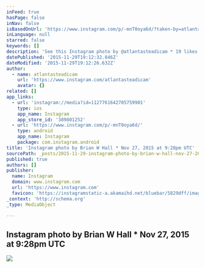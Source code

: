 ```yaml
---
inFeed: true
hasPage: false
inNav: false
isBasedOnUrl: 'https://www.instagram.com/p/-mnT0oya6d/?taken-by=atlantasteadicam'
inLanguage: null
starred: false
keywords: []
description: 'See this Instagram photo by @atlantasteadicam * 19 likes'
datePublished: '2015-11-29T19:12:32.846Z'
dateModified: '2015-11-29T19:12:26.632Z'
author:
  - name: atlantasteadicam
    url: 'https://www.instagram.com/atlantasteadicam'
    avatar: {}
related: []
app_links:
  - url: 'instagram://media?id=1127761642705759901'
    type: ios
    app_name: Instagram
    app_store_id: '389801252'
  - url: 'https://www.instagram.com/p/-mnT0oya6d/'
    type: android
    app_name: Instagram
    package: com.instagram.android
title: 'Instagram photo by Brian W Hall * Nov 27, 2015 at 9:28pm UTC'
sourcePath: _posts/2015-11-29-instagram-photo-by-brian-w-hall-nov-27-2015-at-928pm-utc.md
published: true
authors: []
publisher:
  name: Instagram
  domain: www.instagram.com
  url: 'https://www.instagram.com'
  favicon: 'https://instagramstatic-a.akamaihd.net/bluebar/5829dff/images/ico/favicon.ico'
_context: 'http://schema.org'
_type: MediaObject

---
```

<article style=""><h1>Instagram photo by Brian W Hall * Nov 27, 2015 at 9:28pm UTC</h1><img src="https://scontent.cdninstagram.com/hphotos-xpa1/t51.2885-15/s640x640/sh0.08/e35/12237345_442507632606710_1115650216_n.jpg" /></article>